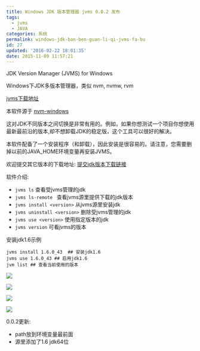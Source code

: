 ```yaml
---
title: Windows JDK 版本管理器 jvms 0.0.2 发布
tags:
  - jvms
  - JAVA
categories: 系统
permalink: windows-jdk-ban-ben-guan-li-qi-jvms-fa-bu
id: 27
updated: '2016-02-22 18:01:35'
date: 2015-11-09 11:57:21
---
```


JDK Version Manager (JVMS) for Windows

Windows下JDK多版本管理器，类似 nvm, nvmw, rvm

[jvms下载地址](https://github.com/ystyle/jvms/releases)

本软件源于 [nvm-windows](https://github.com/coreybutler/nvm-windows)

这对JDK不同版本之间切换是非常有用的。例如，如果你想测试一个项目你想使用最新最前沿的版本,却不想卸载JDK的稳定版，这个工具可以很好的解决。

本软件配备了一个安装程序（和卸载），因此安装是很容易的。请注意，您需要删掉以前的JAVA_HOME环境变量再安装JVMS。

欢迎提交其它版本的下载地址:  [提交jdk版本下载链接](https://github.com/ystyle/jvms/blob/master/submit.md)

软件介绍:

 - `jvms ls` 查看受jvms管理的jdk
 - `jvms ls-remote ` 查看jvms源里提供下载的jdk版本
 - `jvms install <version>` 从jvms源里安装jdk
 - `jvms uninstall <version>` 删除受jvms管理的jdk
 - `jvms use <version>` 使用指定版本的jdk
 - `jvms version` 可看jvms的版本

安装jdk1.6示例
```shell
jvms install 1.6.0_43  ## 安装jdk1.6
jvms use 1.6.0_43 ## 启用jdk1.6
jvm list ## 查看当前使用的版本
```
![](https://github.com/ystyle/jvms/raw/master/dist/images/installlatest.png)


![](https://github.com/ystyle/jvms/raw/master/dist/images/installjdk.png)

![](https://github.com/ystyle/jvms/raw/master/dist/images/use.png)

![](https://github.com/ystyle/jvms/raw/master/dist/images/installer.png)

0.0.2更新:

 - path放到环境变量最前面
 - 源里添加了1.6 jdk64位
